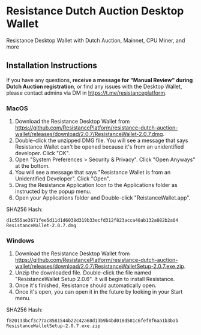 # Resistance Dutch Auction Desktop Wallet
Resistance Desktop Wallet with Dutch Auction, Mainnet, CPU Miner, and more

## Installation Instructions

If you have any questions, **receive a message for "Manual Review" during Dutch Auction registration**, or find any issues with the Desktop Wallet, please contact admins via DM in https://t.me/resistanceplatform.

### MacOS

1. Download the Resistance Desktop Wallet from https://github.com/ResistancePlatform/resistance-dutch-auction-wallet/releases/download/2.0.7/ResistanceWallet-2.0.7.dmg. 
2. Double-click the unzipped DMG file. You will see a message that says Resistance Wallet can't be opened because it's from an unidentified developer. Click "OK".
3. Open "System Preferences > Security & Privacy". Click "Open Anyways" at the bottom.
4. You will see a message that says "Resistance Wallet is from an Unidentified Developer". Click "Open".
5. Drag the Resistance Application Icon to the Applications folder as instructed by the popup menu.
6. Open your Applications folder and Double-click "ReistanceWallet.app".

SHA256 Hash:

```
d1c555ae3671fee5d11d1d6038d319b33ecfd312f823acca48ab132a082b2a04  ResistanceWallet-2.0.7.dmg
```

### Windows

1. Download the Resistance Desktop Wallet from https://github.com/ResistancePlatform/resistance-dutch-auction-wallet/releases/download/2.0.7/ResistanceWalletSetup-2.0.7.exe.zip.
2. Unzip the downloaded file. Double-click the file named "ResistanceWallet Setup 2.0.6". It will begin to install Resistance.
3. Once it's finished, Resistance should automatically open.
4. Once it's open, you can open it in the future by looking in your Start menu.

SHA256 Hash:

```
f820133bcf3c77ac8581544b22c42a68d13b9b4bd018d581c6fef8f6aa1b3bab  ResistanceWalletSetup-2.0.7.exe.zip
```
